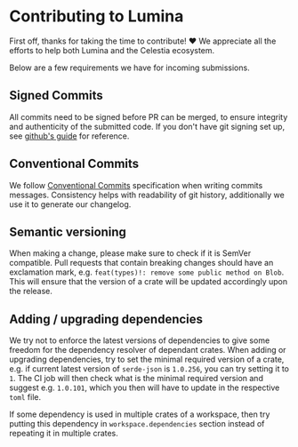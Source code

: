 # Contributing to Lumina

First off, thanks for taking the time to contribute! ❤️ We appreciate all the efforts to help both Lumina and the Celestia ecosystem.


Below are a few requirements we have for incoming submissions.

## Signed Commits

All commits need to be signed before PR can be merged, to ensure integrity
and authenticity of the submitted code. If you don't have git signing set up,
see [github's guide](https://docs.github.com/en/authentication/managing-commit-signature-verification/signing-commits)
for reference.

## Conventional Commits

We follow [Conventional Commits](https://www.conventionalcommits.org/en/v1.0.0/)
specification when writing commits messages. Consistency helps with readability
of git history, additionally we use it to generate our changelog.

## Semantic versioning

When making a change, please make sure to check if it is SemVer compatible. Pull requests
that contain breaking changes should have an exclamation mark, e.g. `feat(types)!: remove some public method on Blob`.
This will ensure that the version of a crate will be updated accordingly upon the release.

## Adding / upgrading dependencies

We try not to enforce the latest versions of dependencies to give some freedom for the dependency resolver of dependant crates.
When adding or upgrading dependencies, try to set the minimal required version of a crate, e.g. if current latest version of
`serde-json` is `1.0.256`, you can try setting it to `1`. The CI job will then check what is the minimal required version and
suggest e.g. `1.0.101`, which you then will have to update in the respective `toml` file.

If some dependency is used in multiple crates of a workspace, then try putting this dependency in `workspace.dependencies` section
instead of repeating it in multiple crates.
